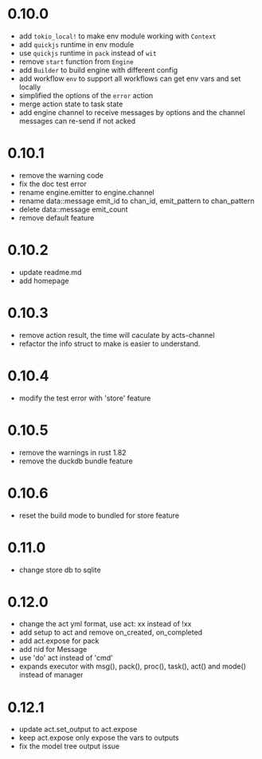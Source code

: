 # 0.10.0

- add `tokio_local!` to make env module working with `Context`
- add `quickjs` runtime in env module
- use `quickjs` runtime in `pack` instead of `wit`
- remove `start` function from `Engine`
- add `Builder` to build engine with different config
- add workflow `env` to support all workflows can get env vars and set locally
- simplified the options of the `error` action
- merge action state to task state
- add engine channel to receive messages by options and the channel messages can re-send if not acked

# 0.10.1

- remove the warning code
- fix the doc test error
- rename engine.emitter to engine.channel
- rename data::message emit_id to chan_id, emit_pattern to chan_pattern
- delete data::message emit_count
- remove default feature

# 0.10.2

- update readme.md
- add homepage

# 0.10.3

- remove action result, the time will caculate by acts-channel
- refactor the info struct to make is easier to understand.

# 0.10.4

- modify the test error with 'store' feature

# 0.10.5

- remove the warnings in rust 1.82
- remove the duckdb bundle feature

# 0.10.6

- reset the build mode to bundled for store feature

# 0.11.0

- change store db to sqlite

# 0.12.0

- change the act yml format, use act: xx instead of !xx
- add setup to act and remove on_created, on_completed
- add act.expose for pack
- add nid for Message
- use 'do' act instead of 'cmd'
- expands executor with msg(), pack(), proc(), task(), act() and mode() instead of manager

# 0.12.1

- update act.set_output to act.expose
- keep act.expose only expose the vars to outputs
- fix the model tree output issue
